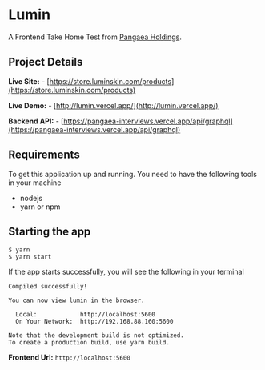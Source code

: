 # Lumin

A Frontend Take Home Test from [Pangaea Holdings](https://www.pangaea.holdings/).

## Project Details

**Live Site:** - [https://store.luminskin.com/products](https://store.luminskin.com/products)

**Live Demo:** - [http://lumin.vercel.app/](http://lumin.vercel.app/)

**Backend API:** - [https://pangaea-interviews.vercel.app/api/graphql](https://pangaea-interviews.vercel.app/api/graphql)

## Requirements

To get this application up and running. You need to have the following tools in your machine

- nodejs
- yarn or npm

## Starting the app

    $ yarn
    $ yarn start

If the app starts successfully, you will see the following in your terminal

    Compiled successfully!

    You can now view lumin in the browser.

      Local:            http://localhost:5600
      On Your Network:  http://192.168.88.160:5600

    Note that the development build is not optimized.
    To create a production build, use yarn build.

**Frontend Url:** `http://localhost:5600`
